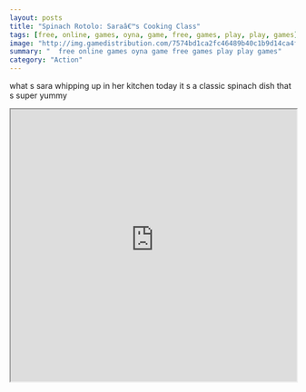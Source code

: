 ```yaml
---
layout: posts
title: "Spinach Rotolo: Saraâ€™s Cooking Class"
tags: [free, online, games, oyna, game, free, games, play, play, games]
image: "http://img.gamedistribution.com/7574bd1ca2fc46489b40c1b9d14ca4fa.jpg"
summary: "  free online games oyna game free games play play games"
category: "Action"
---
```


what s sara whipping up in her kitchen today it s a classic spinach dish that s super yummy

<iframe width="100%" height="480px;" src="http://html5.gamedistribution.com/7574bd1ca2fc46489b40c1b9d14ca4fa/"></iframe>
